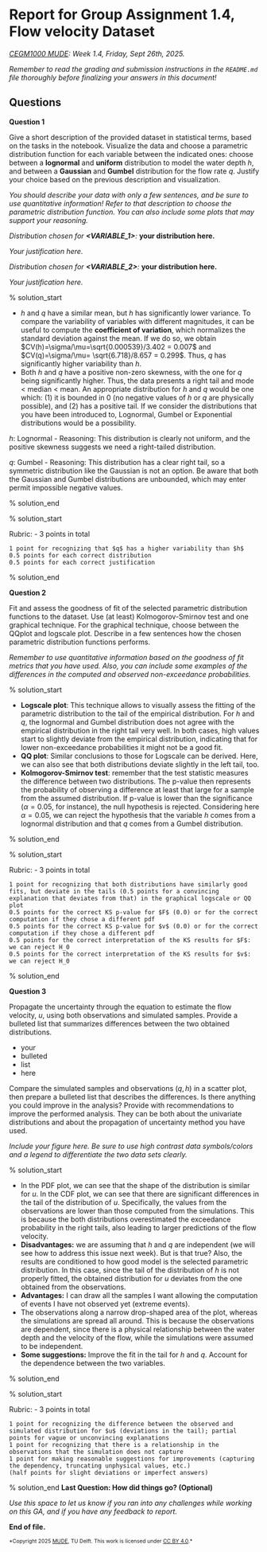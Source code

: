 # Report for Group Assignment 1.4, Flow velocity Dataset

*[CEGM1000 MUDE](http://mude.citg.tudelft.nl/): Week 1.4, Friday, Sept 26th, 2025.*

_Remember to read the grading and submission instructions in the `README.md` file thoroughly before finalizing your answers in this document!_

## Questions

**Question 1**

Give a short description of the provided dataset in statistical terms, based on the tasks in the notebook. Visualize the data and choose a parametric distribution function for each variable between the indicated ones: choose between a **lognormal** and **uniform** distribution to model the water depth $h$, and between a **Gaussian** and **Gumbel** distribution for the flow rate $q$. Justify your choice based on the previous description and visualization. 

_You should describe your data with only a few sentences, and be sure to use quantitative information! Refer to that description to choose the parametric distribution function. You can also include some plots that may support your reasoning._

_Distribution chosen for **<VARIABLE_1>**:_ **your distribution here.**

_Your justification here._

_Distribution chosen for **<VARIABLE_2>**:_ **your distribution here.**

_Your justification here._

% solution_start

- $h$ and $q$ have a similar mean, but $h$ has significantly lower variance. To compare the variability of variables with different magnitudes, it can be useful to compute the <b>coefficient of variation</b>, which normalizes the standard deviation against the mean. If we do so, we obtain $CV(h)=\sigma/\mu=\sqrt{0.000539}/3.402 = 0.007$ and $CV(q)=\sigma/\mu= \sqrt{6.718}/8.657 = 0.299$. Thus, $q$ has significantly higher variability than $h$.
- Both $h$ and $q$ have a positive non-zero skewness, with the one for $q$ being significantly higher. Thus, the data presents a right tail and mode < median < mean. An appropriate distribution for $h$ and $q$ would be one which: (1) it is bounded in 0 (no negative values of $h$ or $q$ are physically possible), and (2) has a positive tail. If we consider the distributions that you have been introduced to, Lognormal, Gumbel or Exponential distributions would be a possibility.

$h$: Lognormal - Reasoning: This distribution is clearly not uniform, and the positive skewness suggests we need a right-tailed distribution.

$q$: Gumbel - Reasoning: This distribution has a clear right tail, so a symmetric distribution like the Gaussian is not an option. Be aware that both the Gaussian and Gumbel distributions are unbounded, which may enter permit impossible negative values.

% solution_end

% solution_start

Rubric: - 3 points in total

    1 point for recognizing that $q$ has a higher variability than $h$
    0.5 points for each correct distribution
    0.5 points for each correct justification

% solution_end

**Question 2**

Fit and assess the goodness of fit of the selected parametric distribution functions to the dataset. Use (at least) Kolmogorov-Smirnov test and one graphical technique. For the graphical technique, choose between the QQplot and logscale plot. Describe in a few sentences how the chosen parametric distribution functions performs.

_Remember to use quantitative information based on the goodness of fit metrics that you have used. Also, you can include some examples of the differences in the computed and observed non-exceedance probabilities._

% solution_start

- <b>Logscale plot</b>: This technique allows to visually assess the fitting of the parametric distribution to the tail of the empirical distribution. For $h$ and $q$, the lognormal and Gumbel distribution does not agree with the empirical distribution in the right tail very well. In both cases, high values start to slightly deviate from the empirical distribution, indicating that for lower non-exceedance probabilities it might not be a good fit. </li>
- <b>QQ plot</b>: Similar conclusions to those for Logscale can be derived. Here, we can also see that both distributions deviate slightly in the left tail, too.
- <b>Kolmogorov-Smirnov test</b>: remember that the test statistic measures the difference between two distributions. The p-value then represents the probability of observing a difference at least that large for a sample from the assumed distribution. If p-value is lower than the significance ($\alpha=0.05$, for instance), the null hypothesis is rejected. Considering here $\alpha=0.05$, we can reject the hypothesis that the variable $h$ comes from a lognormal distribution and that $q$ comes from a Gumbel distribution.

% solution_end

% solution_start

Rubric: - 3 points in total

    1 point for recognizing that both distributions have similarly good fits, but deviate in the tails (0.5 points for a convincing explanation that deviates from that) in the graphical logscale or QQ plot
    0.5 points for the correct KS p-value for $F$ (0.0) or for the correct computation if they chose a different pdf 
    0.5 points for the correct KS p-value for $v$ (0.0) or for the correct computation if they chose a different pdf
    0.5 points for the correct interpretation of the KS results for $F$: we can reject H_0
    0.5 points for the correct interpretation of the KS results for $v$: we can reject H_0
 
% solution_end

**Question 3**

Propagate the uncertainty through the equation to estimate the flow velocity, $u$, using both observations and simulated samples. Provide a bulleted list that summarizes differences between the two obtained distributions.

- your
- bulleted
- list
- here

Compare the simulated samples and observations $(q,h)$ in a scatter plot, then prepare a bulleted list that describes the differences. Is there anything you could improve in the analysis? Provide with recommendations to improve the performed analysis. They can be both about the univariate distributions and about the propagation of uncertainty method you have used.

_Include your figure here. Be sure to use high contrast data symbols/colors and a legend to differentiate the two data sets clearly._

% solution_start

- In the PDF plot, we can see that the shape of the distribution is similar for $u$. In the CDF plot, we can see that there are significant differences in the tail of the distribution of $u$. Specifically, the values from the observations are lower than those computed from the simulations. This is because the both distributions overestimated the exceedance probability in the right tails, also leading to larger predictions of the flow velocity.
- <b>Disadvantages:</b> we are assuming that $h$ and $q$ are independent (we will see how to address this issue next week). But is that true? Also, the results are conditioned to how good model is the selected parametric distribution. In this case, since the tail of the distribution of $h$ is not properly fitted, the obtained distribution for $u$ deviates from the one obtained from the observations.
- <b>Advantages:</b> I can draw all the samples I want allowing the computation of events I have not observed yet (extreme events).
- The observations along a narrow drop-shaped area of the plot, whereas the simulations are spread all around. This is because the observations are dependent, since there is a physical relationship between the water depth and the velocity of the flow, while the simulations were assumed to be independent.
- <b>Some suggestions:</b> Improve the fit in the tail for $h$ and $q$. Account for the dependence between the two variables.

% solution_end

% solution_start

Rubric: - 3 points in total

    1 point for recognizing the difference between the observed and simulated distribution for $u$ (deviations in the tail); partial points for vague or unconvincing explanations
    1 point for recognizing that there is a relationship in the observations that the simulation does not capture
    1 point for making reasonable suggestions for improvements (capturing the dependency, truncating unphysical values, etc.)
    (half points for slight deviations or imperfect answers)
 
% solution_end
**Last Question: How did things go? (Optional)**

_Use this space to let us know if you ran into any challenges while working on this GA, and if you have any feedback to report._

**End of file.**

<span style="font-size: 75%">
*Copyright 2025 <a rel="MUDE" href="http://mude.citg.tudelft.nl/">MUDE</a>, TU Delft. This work is licensed under <a rel="license" href="http://creativecommons.org/licenses/by/4.0/">CC BY 4.0</a>.*
